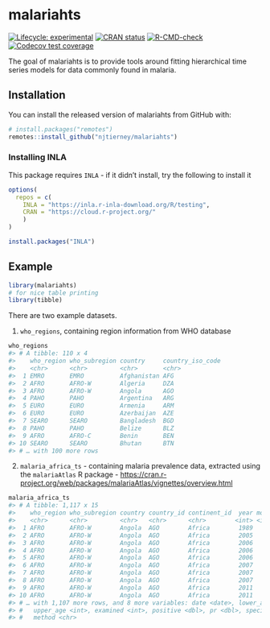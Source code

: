 
<!-- README.md is generated from README.Rmd. Please edit that file -->

# malariahts

<!-- badges: start -->

[![Lifecycle:
experimental](https://img.shields.io/badge/lifecycle-experimental-orange.svg)](https://lifecycle.r-lib.org/articles/stages.html#experimental)
[![CRAN
status](https://www.r-pkg.org/badges/version/malariahts)](https://CRAN.R-project.org/package=malariahts)
[![R-CMD-check](https://github.com/njtierney/malariahts/workflows/R-CMD-check/badge.svg)](https://github.com/njtierney/malariahts/actions)
[![Codecov test
coverage](https://codecov.io/gh/njtierney/malariahts/branch/main/graph/badge.svg)](https://codecov.io/gh/njtierney/malariahts?branch=main)
<!-- badges: end -->

The goal of malariahts is to provide tools around fitting hierarchical
time series models for data commonly found in malaria.

## Installation

You can install the released version of malariahts from GitHub with:

``` r
# install.packages("remotes")
remotes::install_github("njtierney/malariahts")
```

### Installing INLA

This package requires `INLA` - if it didn’t install, try the following
to install it

``` r
options(
  repos = c(
    INLA = "https://inla.r-inla-download.org/R/testing",
    CRAN = "https://cloud.r-project.org/"
    )
)

install.packages("INLA")
```

## Example

``` r
library(malariahts)
# for nice table printing
library(tibble)
```

There are two example datasets.

1.  `who_regions`, containing region information from WHO database

``` r
who_regions
#> # A tibble: 110 x 4
#>    who_region who_subregion country     country_iso_code
#>    <chr>      <chr>         <chr>       <chr>           
#>  1 EMRO       EMRO          Afghanistan AFG             
#>  2 AFRO       AFRO-W        Algeria     DZA             
#>  3 AFRO       AFRO-W        Angola      AGO             
#>  4 PAHO       PAHO          Argentina   ARG             
#>  5 EURO       EURO          Armenia     ARM             
#>  6 EURO       EURO          Azerbaijan  AZE             
#>  7 SEARO      SEARO         Bangladesh  BGD             
#>  8 PAHO       PAHO          Belize      BLZ             
#>  9 AFRO       AFRO-C        Benin       BEN             
#> 10 SEARO      SEARO         Bhutan      BTN             
#> # … with 100 more rows
```

2.  `malaria_africa_ts` - containing malaria prevalence data, extracted
    using the `malariaAtlas` R package -
    <https://cran.r-project.org/web/packages/malariaAtlas/vignettes/overview.html>

``` r
malaria_africa_ts
#> # A tibble: 1,117 x 15
#>    who_region who_subregion country country_id continent_id  year month
#>    <chr>      <chr>         <chr>   <chr>      <chr>        <int> <int>
#>  1 AFRO       AFRO-W        Angola  AGO        Africa        1989     6
#>  2 AFRO       AFRO-W        Angola  AGO        Africa        2005    11
#>  3 AFRO       AFRO-W        Angola  AGO        Africa        2006     4
#>  4 AFRO       AFRO-W        Angola  AGO        Africa        2006    11
#>  5 AFRO       AFRO-W        Angola  AGO        Africa        2006    12
#>  6 AFRO       AFRO-W        Angola  AGO        Africa        2007     1
#>  7 AFRO       AFRO-W        Angola  AGO        Africa        2007     2
#>  8 AFRO       AFRO-W        Angola  AGO        Africa        2007     3
#>  9 AFRO       AFRO-W        Angola  AGO        Africa        2011     1
#> 10 AFRO       AFRO-W        Angola  AGO        Africa        2011     2
#> # … with 1,107 more rows, and 8 more variables: date <date>, lower_age <dbl>,
#> #   upper_age <int>, examined <int>, positive <dbl>, pr <dbl>, species <chr>,
#> #   method <chr>
```
